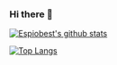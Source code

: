 ### Hi there 👋
[![Espiobest's github stats](https://github-readme-stats.vercel.app/api?username=espiobest&theme=onedark)](https://github.com/anuraghazra/github-readme-stats)


[![Top Langs](https://github-readme-stats.vercel.app/api/top-langs/?username=espiobest&theme=onedark)](https://github.com/anuraghazra/github-readme-stats)


<!--
**Espiobest/Espiobest** is a ✨ special ✨ repository because its `README.md` (this file) appears on your GitHub profile.

Here are some ideas to get you started:

- 🔭 I’m currently working on ...
- 🌱 I’m currently learning ...
- 👯 I’m looking to collaborate on ...
- 🤔 I’m looking for help with ...
- 💬 Ask me about ...
- 📫 How to reach me: ...
- 😄 Pronouns: ...
- ⚡ Fun fact: ...
-->
